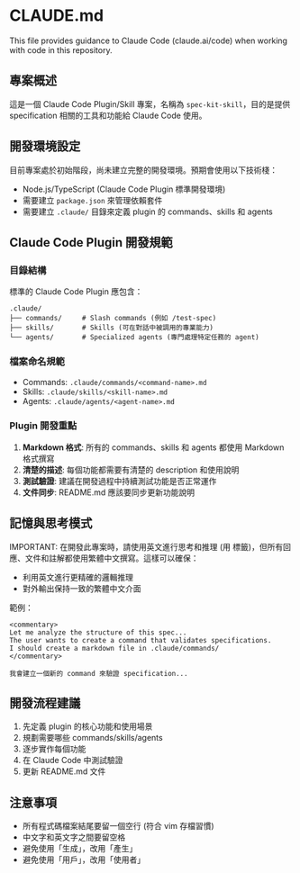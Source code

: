 # CLAUDE.md

This file provides guidance to Claude Code (claude.ai/code) when working with code in this repository.

## 專案概述

這是一個 Claude Code Plugin/Skill 專案，名稱為 `spec-kit-skill`，目的是提供 specification 相關的工具和功能給 Claude Code 使用。

## 開發環境設定

目前專案處於初始階段，尚未建立完整的開發環境。預期會使用以下技術棧：

- Node.js/TypeScript (Claude Code Plugin 標準開發環境)
- 需要建立 `package.json` 來管理依賴套件
- 需要建立 `.claude/` 目錄來定義 plugin 的 commands、skills 和 agents

## Claude Code Plugin 開發規範

### 目錄結構

標準的 Claude Code Plugin 應包含：

```
.claude/
├── commands/     # Slash commands (例如 /test-spec)
├── skills/       # Skills (可在對話中被調用的專業能力)
└── agents/       # Specialized agents (專門處理特定任務的 agent)
```

### 檔案命名規範

- Commands: `.claude/commands/<command-name>.md`
- Skills: `.claude/skills/<skill-name>.md`
- Agents: `.claude/agents/<agent-name>.md`

### Plugin 開發重點

1. **Markdown 格式**: 所有的 commands、skills 和 agents 都使用 Markdown 格式撰寫
2. **清楚的描述**: 每個功能都需要有清楚的 description 和使用說明
3. **測試驗證**: 建議在開發過程中持續測試功能是否正常運作
4. **文件同步**: README.md 應該要同步更新功能說明

## 記憶與思考模式

IMPORTANT: 在開發此專案時，請使用英文進行思考和推理 (用 <commentary> 標籤)，但所有回應、文件和註解都使用繁體中文撰寫。這樣可以確保：
- 利用英文進行更精確的邏輯推理
- 對外輸出保持一致的繁體中文介面

範例：
```
<commentary>
Let me analyze the structure of this spec...
The user wants to create a command that validates specifications.
I should create a markdown file in .claude/commands/
</commentary>

我會建立一個新的 command 來驗證 specification...
```

## 開發流程建議

1. 先定義 plugin 的核心功能和使用場景
2. 規劃需要哪些 commands/skills/agents
3. 逐步實作每個功能
4. 在 Claude Code 中測試驗證
5. 更新 README.md 文件

## 注意事項

- 所有程式碼檔案結尾要留一個空行 (符合 vim 存檔習慣)
- 中文字和英文字之間要留空格
- 避免使用「生成」，改用「產生」
- 避免使用「用戶」，改用「使用者」
